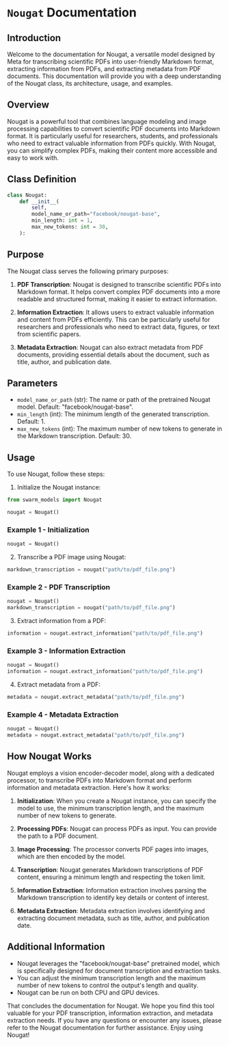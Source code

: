 # `Nougat` Documentation

## Introduction

Welcome to the documentation for Nougat, a versatile model designed by Meta for transcribing scientific PDFs into user-friendly Markdown format, extracting information from PDFs, and extracting metadata from PDF documents. This documentation will provide you with a deep understanding of the Nougat class, its architecture, usage, and examples.

## Overview

Nougat is a powerful tool that combines language modeling and image processing capabilities to convert scientific PDF documents into Markdown format. It is particularly useful for researchers, students, and professionals who need to extract valuable information from PDFs quickly. With Nougat, you can simplify complex PDFs, making their content more accessible and easy to work with.

## Class Definition

```python
class Nougat:
    def __init__(
        self,
        model_name_or_path="facebook/nougat-base",
        min_length: int = 1,
        max_new_tokens: int = 30,
    ):
```

## Purpose

The Nougat class serves the following primary purposes:

1. **PDF Transcription**: Nougat is designed to transcribe scientific PDFs into Markdown format. It helps convert complex PDF documents into a more readable and structured format, making it easier to extract information.

2. **Information Extraction**: It allows users to extract valuable information and content from PDFs efficiently. This can be particularly useful for researchers and professionals who need to extract data, figures, or text from scientific papers.

3. **Metadata Extraction**: Nougat can also extract metadata from PDF documents, providing essential details about the document, such as title, author, and publication date.

## Parameters

- `model_name_or_path` (str): The name or path of the pretrained Nougat model. Default: "facebook/nougat-base".
- `min_length` (int): The minimum length of the generated transcription. Default: 1.
- `max_new_tokens` (int): The maximum number of new tokens to generate in the Markdown transcription. Default: 30.

## Usage

To use Nougat, follow these steps:

1. Initialize the Nougat instance:

```python
from swarm_models import Nougat

nougat = Nougat()
```

### Example 1 - Initialization

```python
nougat = Nougat()
```

2. Transcribe a PDF image using Nougat:

```python
markdown_transcription = nougat("path/to/pdf_file.png")
```

### Example 2 - PDF Transcription

```python
nougat = Nougat()
markdown_transcription = nougat("path/to/pdf_file.png")
```

3. Extract information from a PDF:

```python
information = nougat.extract_information("path/to/pdf_file.png")
```

### Example 3 - Information Extraction

```python
nougat = Nougat()
information = nougat.extract_information("path/to/pdf_file.png")
```

4. Extract metadata from a PDF:

```python
metadata = nougat.extract_metadata("path/to/pdf_file.png")
```

### Example 4 - Metadata Extraction

```python
nougat = Nougat()
metadata = nougat.extract_metadata("path/to/pdf_file.png")
```

## How Nougat Works

Nougat employs a vision encoder-decoder model, along with a dedicated processor, to transcribe PDFs into Markdown format and perform information and metadata extraction. Here's how it works:

1. **Initialization**: When you create a Nougat instance, you can specify the model to use, the minimum transcription length, and the maximum number of new tokens to generate.

2. **Processing PDFs**: Nougat can process PDFs as input. You can provide the path to a PDF document.

3. **Image Processing**: The processor converts PDF pages into images, which are then encoded by the model.

4. **Transcription**: Nougat generates Markdown transcriptions of PDF content, ensuring a minimum length and respecting the token limit.

5. **Information Extraction**: Information extraction involves parsing the Markdown transcription to identify key details or content of interest.

6. **Metadata Extraction**: Metadata extraction involves identifying and extracting document metadata, such as title, author, and publication date.

## Additional Information

- Nougat leverages the "facebook/nougat-base" pretrained model, which is specifically designed for document transcription and extraction tasks.
- You can adjust the minimum transcription length and the maximum number of new tokens to control the output's length and quality.
- Nougat can be run on both CPU and GPU devices.

That concludes the documentation for Nougat. We hope you find this tool valuable for your PDF transcription, information extraction, and metadata extraction needs. If you have any questions or encounter any issues, please refer to the Nougat documentation for further assistance. Enjoy using Nougat!

